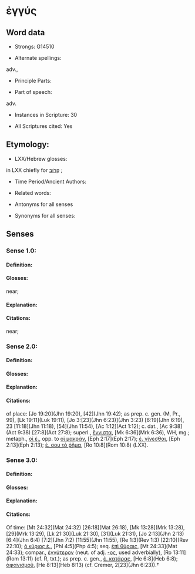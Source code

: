 # ἐγγύς

<!-- Status: S2=NeedsEdits -->
<!-- Lexica used for edits:   -->

## Word data

* Strongs: G14510

* Alternate spellings:

adv., 

* Principle Parts: 


* Part of speech: 

adv.

* Instances in Scripture: 30

* All Scriptures cited: Yes

## Etymology: 


* LXX/Hebrew glosses: 

in LXX chiefly for [קָרֹוב](//en-uhl/H7138) ;

* Time Period/Ancient Authors: 


* Related words: 

* Antonyms for all senses

* Synonyms for all senses: 


## Senses 


### Sense  1.0: 

#### Definition: 

#### Glosses: 

near; 

#### Explanation: 


#### Citations: 

near;

### Sense  2.0: 

#### Definition: 


#### Glosses:



#### Explanation:



#### Citations: 

of place: [Jo 19:20](Jhn 19:20), [42](Jhn 19:42); as prep. c. gen. (M, Pr., 99), [Lk 19:11](Luk 19:11), [Jo 3:[23](Jhn 6:23)](Jhn 3:23)  [6:19](Jhn 6:19), 23 [11:18](Jhn 11:18), [54](Jhn 11:54), [Ac 1:12](Act 1:12); c. dat., [Ac 9:38](Act 9:38)  [27:8](Act 27:8); superl., [ἔγγιστα](), [Mk 6:36](Mrk 6:36), WH, mg.; metaph., [ֹοἱ ἐ.](), opp. to [οἱ μακράν](), [Eph 2:17](Eph 2:17); [ἐ. γίνεσθαι](), [Eph 2:13](Eph 2:13); [ἐ. σου τὸ ῥῆμα](), [Ro 10:8](Rom 10:8) (LXX). 

### Sense  3.0: 

#### Definition: 


#### Glosses:



#### Explanation:



#### Citations: 

Of time: [Mt 24:32](Mat 24:32)  [26:18](Mat 26:18), [Mk 13:28](Mrk 13:28),  [29](Mrk 13:29), [Lk 21:30](Luk 21:30),  [31](Luk 21:31), [Jo 2:13](Jhn 2:13)  [6:4](Jhn 6:4) [7:2](Jhn 7:2) [11:55](Jhn 11:55), [Re 1:3](Rev 1:3)  [22:10](Rev 22:10); [ὁ κύριος ἐ.](), [Phl 4:5](Php 4:5); seq. [ἐπὶ θύραις](), [Mt 24:33](Mat 24:33); compar., [ἐγγύτερον]() (neut. of adj. [-ος](), used adverbially), [Ro 13:11](Rom 13:11) (cf. R, txt.); as prep. c. gen., [ἐ. κατάρας](), [He 6:8](Heb 6:8); [ἀφανισμοῦ](), [He 8:13](Heb 8:13) (cf. Cremer, 2[23](Jhn 6:23)).†
